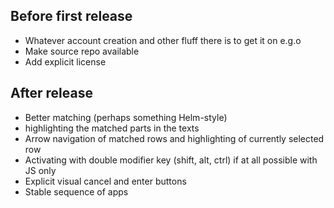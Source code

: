 ## Before first release

* Whatever account creation and other fluff there is to get it on e.g.o
* Make source repo available
* Add explicit license

## After release

* Better matching (perhaps something Helm-style)
* highlighting the matched parts in the texts
* Arrow navigation of matched rows and highlighting of currently selected row
* Activating with double modifier key (shift, alt, ctrl) if at all possible with JS only
* Explicit visual cancel and enter buttons
* Stable sequence of apps
